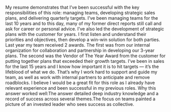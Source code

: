 My resume demonstrates that I’ve been successful with the key responsibilities of this role: managing teams, developing strategic sales plans, and delivering quarterly targets. I’ve been managing teams for the last 10 years and to this day, many of my former direct reports still call and ask for career or personal advice. I’ve also led the development of strategic plans with the customer for years. I first listen and understand their priorities and objectives, then develop a win-win solution for both parties. Last year my team received 2 awards. The first was from our internal organization for collaboration and partnership in developing our 3-year plans. The second was the Vendor of The Year Award from the customer for putting together plans that exceeded their growth targets. I’ve been in sales for the last 15 years and I know how important it is to hit targets — it’s the lifeblood of what we do. That’s why I work hard to support and guide my team, as well as work with internal partners to anticipate and remove roadblocks. I believe I would be a great fit for this role as I already have relevant experience and been successful in my previous roles. Why this answer worked well:The answer detailed deep industry knowledge and a record of success across several themes.The focus on teams painted a picture of an invested leader who sees success as collective.
